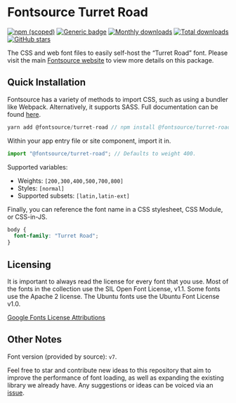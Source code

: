 # Fontsource Turret Road

[![npm (scoped)](https://img.shields.io/npm/v/@fontsource/turret-road?color=brightgreen)](https://www.npmjs.com/package/@fontsource/turret-road) [![Generic badge](https://img.shields.io/badge/fontsource-passing-brightgreen)](https://github.com/fontsource/fontsource) [![Monthly downloads](https://badgen.net/npm/dm/@fontsource/turret-road)](https://github.com/fontsource/fontsource) [![Total downloads](https://badgen.net/npm/dt/@fontsource/turret-road)](https://github.com/fontsource/fontsource) [![GitHub stars](https://img.shields.io/github/stars/fontsource/fontsource.svg?style=social&label=Star)](https://github.com/fontsource/fontsource/stargazers)

The CSS and web font files to easily self-host the “Turret Road” font. Please visit the main [Fontsource website](https://fontsource.org/fonts/turret-road) to view more details on this package.

## Quick Installation

Fontsource has a variety of methods to import CSS, such as using a bundler like Webpack. Alternatively, it supports SASS. Full documentation can be found [here](https://fontsource.org/docs/introduction).

```javascript
yarn add @fontsource/turret-road // npm install @fontsource/turret-road
```

Within your app entry file or site component, import it in.

```javascript
import "@fontsource/turret-road"; // Defaults to weight 400.
```

Supported variables:

- Weights: `[200,300,400,500,700,800]`
- Styles: `[normal]`
- Supported subsets: `[latin,latin-ext]`

Finally, you can reference the font name in a CSS stylesheet, CSS Module, or CSS-in-JS.

```css
body {
  font-family: "Turret Road";
}
```



## Licensing

It is important to always read the license for every font that you use.
Most of the fonts in the collection use the SIL Open Font License, v1.1. Some fonts use the Apache 2 license. The Ubuntu fonts use the Ubuntu Font License v1.0.

[Google Fonts License Attributions](https://fonts.google.com/attribution)

## Other Notes

Font version (provided by source): `v7`.

Feel free to star and contribute new ideas to this repository that aim to improve the performance of font loading, as well as expanding the existing library we already have. Any suggestions or ideas can be voiced via an [issue](https://github.com/fontsource/fontsource/issues).
